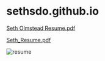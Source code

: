 # sethsdo.github.io

[Seth Olmstead Resume.pdf](https://github.com/sethsdo/sethsdo.github.io/files/1543492/Seth_Resume.pdf)

[Seth_Resume.pdf](https://github.com/sethsdo/sethsdo.github.io/files/1543492/Seth_Resume.pdf)

![resume](https://user-images.githubusercontent.com/21295244/32103053-e58b5eae-baec-11e7-9cce-6ef0a93c9fe5.png)
